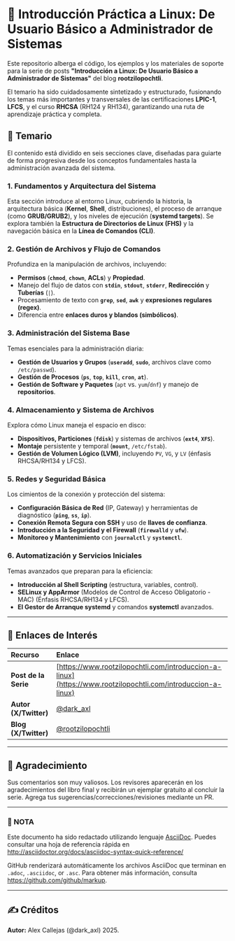 # 🚀 Introducción Práctica a Linux: De Usuario Básico a Administrador de Sistemas

Este repositorio alberga el código, los ejemplos y los materiales de soporte para la serie de posts **"Introducción a Linux: De Usuario Básico a Administrador de Sistemas"** del blog **rootzilopochtli**.

El temario ha sido cuidadosamente sintetizado y estructurado, fusionando los temas más importantes y transversales de las certificaciones **LPIC-1**, **LFCS**, y el curso **RHCSA** (RH124 y RH134), garantizando una ruta de aprendizaje práctica y completa.

## 📖 Temario

El contenido está dividido en seis secciones clave, diseñadas para guiarte de forma progresiva desde los conceptos fundamentales hasta la administración avanzada del sistema.

### 1. Fundamentos y Arquitectura del Sistema
Esta sección introduce al entorno Linux, cubriendo la historia, la arquitectura básica (**Kernel**, **Shell**, distribuciones), el proceso de arranque (como **GRUB/GRUB2**), y los niveles de ejecución (**systemd targets**). Se explora también la **Estructura de Directorios de Linux (FHS)** y la navegación básica en la **Línea de Comandos (CLI)**.

### 2. Gestión de Archivos y Flujo de Comandos
Profundiza en la manipulación de archivos, incluyendo:
* **Permisos** (**`chmod`**, **`chown`**, **ACLs**) y **Propiedad**.
* Manejo del flujo de datos con **`stdin`**, **`stdout`**, **`stderr`**, **Redirección** y **Tuberías** (`|`).
* Procesamiento de texto con **`grep`**, **`sed`**, **`awk`** y **expresiones regulares (regex)**.
* Diferencia entre **enlaces duros y blandos (simbólicos)**.

### 3. Administración del Sistema Base
Temas esenciales para la administración diaria:
* **Gestión de Usuarios y Grupos** (**`useradd`**, **`sudo`**, archivos clave como `/etc/passwd`).
* **Gestión de Procesos** (**`ps`**, **`top`**, **`kill`**, **`cron`**, **`at`**).
* **Gestión de Software y Paquetes** (`apt` vs. `yum`/`dnf`) y manejo de **repositorios**.

### 4. Almacenamiento y Sistema de Archivos
Explora cómo Linux maneja el espacio en disco:
* **Dispositivos, Particiones** (**`fdisk`**) y sistemas de archivos (**`ext4`**, **`XFS`**).
* **Montaje** persistente y temporal (**`mount`**, `/etc/fstab`).
* **Gestión de Volumen Lógico (LVM)**, incluyendo `PV`, `VG`, y `LV` (énfasis RHCSA/RH134 y LFCS).

### 5. Redes y Seguridad Básica
Los cimientos de la conexión y protección del sistema:
* **Configuración Básica de Red** (IP, Gateway) y herramientas de diagnóstico (**`ping`**, **`ss`**, **`ip`**).
* **Conexión Remota Segura con SSH** y uso de **llaves de confianza**.
* **Introducción a la Seguridad y el Firewall** (**`firewalld`** y **`ufw`**).
* **Monitoreo y Mantenimiento** con **`journalctl`** y **`systemctl`**.

### 6. Automatización y Servicios Iniciales
Temas avanzados que preparan para la eficiencia:
* **Introducción al Shell Scripting** (estructura, variables, control).
* **SELinux y AppArmor** (Modelos de Control de Acceso Obligatorio - MAC) (Énfasis RHCSA/RH134 y LFCS).
* **El Gestor de Arranque systemd** y comandos **systemctl** avanzados.

---

## 🔗 Enlaces de Interés

| Recurso | Enlace |
| :--- | :--- |
| **Post de la Serie** | [https://www.rootzilopochtli.com/introduccion-a-linux](https://www.rootzilopochtli.com/introduccion-a-linux) |
| **Autor (X/Twitter)** | [@dark_axl](https://x.com/dark_axl) |
| **Blog (X/Twitter)** | [@rootzilopochtli](https://x.com/rootzilopochtli) |

---

## 🙏 Agradecimiento
Sus comentarios son muy valiosos. Los revisores aparecerán en los agradecimientos del libro final y recibirán un ejemplar gratuito al concluir la serie.
Agrega tus sugerencias/correcciones/revisiones mediante un PR.


---

### 📝 NOTA

Este documento ha sido redactado utilizando lenguaje [AsciiDoc](http://asciidoctor.org).
Puedes consultar una hoja de referencia rápida en http://asciidoctor.org/docs/asciidoc-syntax-quick-reference/

GitHub renderizará automáticamente los archivos AsciiDoc que terminan en `.adoc`, `.asciidoc`, or `.asc`.
Para obtener más información, consulta https://github.com/github/markup.

---

## ✍️ Créditos
**Autor:** Alex Callejas (@dark\_axl) 2025.
